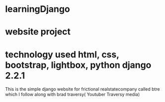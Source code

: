 # learningDjango
# website project
# technology used html, css, bootstrap, lightbox, python django 2.2.1 
This  is the simple django website for frictional realstatecompany called btre which I follow along with brad traversy( Youtuber Traversy media)
